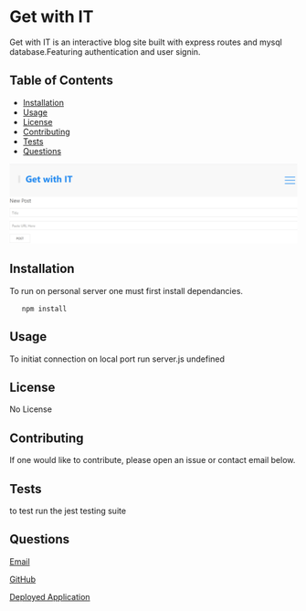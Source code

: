 
  # Get with IT 
  
  Get with IT is an interactive blog site built with express routes and mysql database.Featuring authentication and user signin.
  
  ## Table of Contents
  * [Installation](#installation)
  * [Usage](#usage)
  * [License](#license)
  * [Contributing](#Contributing)
  * [Tests](#Tests)
  * [Questions](#Questions)
  
  <img src="./public/styles/blog-screenshot.png"><img>
  ## Installation
  To run on personal server one must first install dependancies.
  
       
       npm install

       
    
  ## Usage
  To initiat connection on local port run server.js
  undefined
  ## License
  No License
  ## Contributing
  If one would like to contribute, please open an issue or contact email below.
  ## Tests
  to test run the jest testing suite
  ## Questions
  [Email](mailto:emailcodydiab@gmail.com)

  [GitHub](https://github.com/CodyDiab)

 [Deployed Application](https://obscure-caverns-76252.herokuapp.com/)